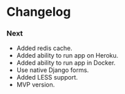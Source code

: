 # Changelog


### Next

- Added redis cache.
- Added ability to run app on Heroku.
- Added ability to run app in Docker.
- Use native Django forms.
- Added LESS support.
- MVP version.
